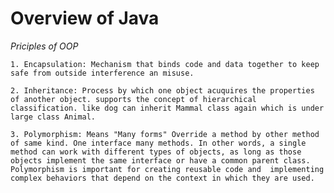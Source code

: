 # Overview of Java
*Priciples of OOP*

	1. Encapsulation: Mechanism that binds code and data together to keep safe from outside interference an misuse.
  
	2. Inheritance: Process by which one object acuquires the properties of another object. supports the concept of hierarchical classification. like dog can inherit Mammal class again which is under large class Animal.
  
	3. Polymorphism: Means "Many forms" Override a method by other method of same kind. One interface many methods. In other words, a single method can work with different types of objects, as long as those objects implement the same interface or have a common parent class. Polymorphism is important for creating reusable code and  implementing complex behaviors that depend on the context in which they are used.

